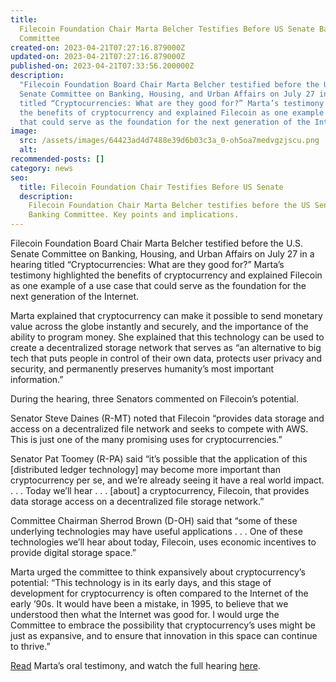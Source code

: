 ```yaml
---
title:
  Filecoin Foundation Chair Marta Belcher Testifies Before US Senate Banking
  Committee
created-on: 2023-04-21T07:27:16.879000Z
updated-on: 2023-04-21T07:27:16.879000Z
published-on: 2023-04-21T07:33:56.200000Z
description:
  "Filecoin Foundation Board Chair Marta Belcher testified before the U.S.
  Senate Committee on Banking, Housing, and Urban Affairs on July 27 in a hearing
  titled “Cryptocurrencies: What are they good for?” Marta’s testimony highlighted
  the benefits of cryptocurrency and explained Filecoin as one example of a use case
  that could serve as the foundation for the next generation of the Internet."
image:
  src: /assets/images/64423ad4d7488e39d6b03c3a_0-oh5oa7medvgzjscu.png
  alt:
recommended-posts: []
category: news
seo:
  title: Filecoin Foundation Chair Testifies Before US Senate
  description:
    Filecoin Foundation Chair Marta Belcher testifies before the US Senate
    Banking Committee. Key points and implications.
---
```


Filecoin Foundation Board Chair Marta Belcher testified before the U.S. Senate Committee on Banking, Housing, and Urban Affairs on July 27 in a hearing titled “Cryptocurrencies: What are they good for?” Marta’s testimony highlighted the benefits of cryptocurrency and explained Filecoin as one example of a use case that could serve as the foundation for the next generation of the Internet.

Marta explained that cryptocurrency can make it possible to send monetary value across the globe instantly and securely, and the importance of the ability to program money. She explained that this technology can be used to create a decentralized storage network that serves as “an alternative to big tech that puts people in control of their own data, protects user privacy and security, and permanently preserves humanity’s most important information.”

During the hearing, three Senators commented on Filecoin’s potential.

Senator Steve Daines (R-MT) noted that Filecoin “provides data storage and access on a decentralized file network and seeks to compete with AWS. This is just one of the many promising uses for cryptocurrencies.”

Senator Pat Toomey (R-PA) said “it’s possible that the application of this \[distributed ledger technology\] may become more important than cryptocurrency per se, and we’re already seeing it have a real world impact. . . . Today we’ll hear . . . \[about\] a cryptocurrency, Filecoin, that provides data storage access on a decentralized file storage network.”

Committee Chairman Sherrod Brown (D-OH) said that “some of these underlying technologies may have useful applications . . . One of these technologies we’ll hear about today, Filecoin, uses economic incentives to provide digital storage space.”

Marta urged the committee to think expansively about cryptocurrency’s potential: “This technology is in its early days, and this stage of development for cryptocurrency is often compared to the Internet of the early ’90s. It would have been a mistake, in 1995, to believe that we understood then what the Internet was good for. I would urge the Committee to embrace the possibility that cryptocurrency’s uses might be just as expansive, and to ensure that innovation in this space can continue to thrive.”

[Read](https://www.banking.senate.gov/imo/media/doc/Belcher%20Testimony%207-27-21.pdf) Marta’s oral testimony, and watch the full hearing [here](https://www.banking.senate.gov/hearings/cryptocurrencies-what-are-they-good-for).
